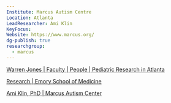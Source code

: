 ```yaml
---
Institute: Marcus Autism Centre
Location: Atlanta
LeadResearcher: Ami Klin
KeyFocus: 
Website: https://www.marcus.org/
dg-publish: true
researchgroup:
  - marcus
---
```


[Warren Jones | Faculty | People | Pediatric Research in Atlanta](https://pedsresearch.org/people/faculty/warren-jones)

[Research | Emory School of Medicine](https://med.emory.edu/departments/pediatrics/divisions/autism/research/index.html)

[Ami Klin, PhD | Marcus Autism Center](https://www.marcus.org/about-marcus-autism-center/meet-our-leadership/ami-klin)